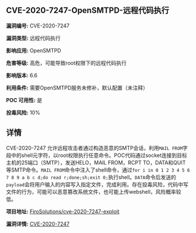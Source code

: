 ## CVE-2020-7247-OpenSMTPD-远程代码执行

**漏洞编号:** CVE-2020-7247

**漏洞类型:** 远程代码执行

**影响应用:** OpenSMTPD

**危害等级:** 高危，可能导致root权限下的远程代码执行

**影响版本:** 6.6

**利用条件:** 需要OpenSMTPD服务未修补，默认配置（未注释）

**POC 可用性:** 是

**投毒风险:** 10%

## 详情

CVE-2020-7247 允许远程攻击者通过构造恶意的SMTP会话，利用`MAIL FROM`字段中的shell元字符，以root权限执行任意命令。POC代码通过socket连接到目标主机的25端口（SMTP），发送HELO，MAIL FROM，RCPT TO，DATA和QUIT等SMTP命令。`MAIL FROM`命令中注入了shell命令，通过`for i in 0 1 2 3 4 5 6 7 8 9 a b c d;do read r;done;sh;exit 0;`执行shell。`DATA`命令后发送的`payload`会将用户输入的内容写入指定文件，完成利用。存在投毒风险，代码中写文件的行为，可能可以恶意篡改系统文件，也可能上传webshell，风险概率较低。

**项目地址:** [FiroSolutions/cve-2020-7247-exploit](https://github.com/FiroSolutions/cve-2020-7247-exploit)

**漏洞详情:** [CVE-2020-7247](https://nvd.nist.gov/vuln/detail/CVE-2020-7247)